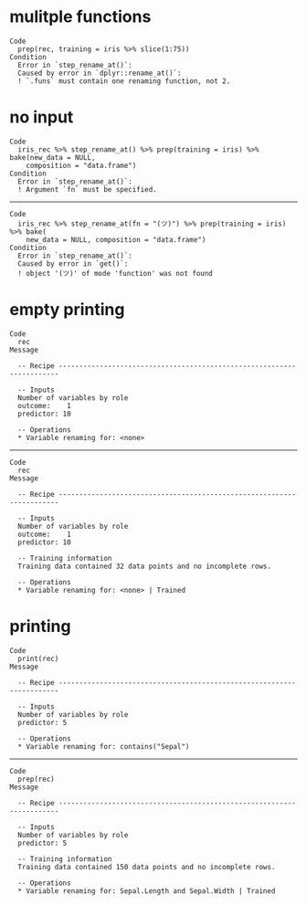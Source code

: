 # mulitple functions

    Code
      prep(rec, training = iris %>% slice(1:75))
    Condition
      Error in `step_rename_at()`:
      Caused by error in `dplyr::rename_at()`:
      ! `.funs` must contain one renaming function, not 2.

# no input

    Code
      iris_rec %>% step_rename_at() %>% prep(training = iris) %>% bake(new_data = NULL,
        composition = "data.frame")
    Condition
      Error in `step_rename_at()`:
      ! Argument `fn` must be specified.

---

    Code
      iris_rec %>% step_rename_at(fn = "(ツ)") %>% prep(training = iris) %>% bake(
        new_data = NULL, composition = "data.frame")
    Condition
      Error in `step_rename_at()`:
      Caused by error in `get()`:
      ! object '(ツ)' of mode 'function' was not found

# empty printing

    Code
      rec
    Message
      
      -- Recipe ----------------------------------------------------------------------
      
      -- Inputs 
      Number of variables by role
      outcome:    1
      predictor: 10
      
      -- Operations 
      * Variable renaming for: <none>

---

    Code
      rec
    Message
      
      -- Recipe ----------------------------------------------------------------------
      
      -- Inputs 
      Number of variables by role
      outcome:    1
      predictor: 10
      
      -- Training information 
      Training data contained 32 data points and no incomplete rows.
      
      -- Operations 
      * Variable renaming for: <none> | Trained

# printing

    Code
      print(rec)
    Message
      
      -- Recipe ----------------------------------------------------------------------
      
      -- Inputs 
      Number of variables by role
      predictor: 5
      
      -- Operations 
      * Variable renaming for: contains("Sepal")

---

    Code
      prep(rec)
    Message
      
      -- Recipe ----------------------------------------------------------------------
      
      -- Inputs 
      Number of variables by role
      predictor: 5
      
      -- Training information 
      Training data contained 150 data points and no incomplete rows.
      
      -- Operations 
      * Variable renaming for: Sepal.Length and Sepal.Width | Trained

